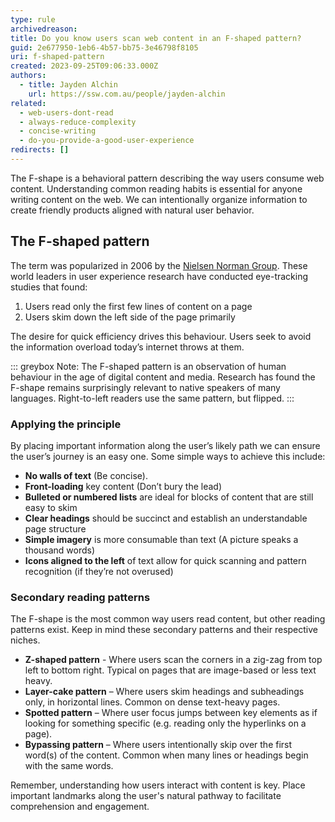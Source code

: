 ```yaml
---
type: rule
archivedreason: 
title: Do you know users scan web content in an F-shaped pattern?
guid: 2e677950-1eb6-4b57-bb75-3e46798f8105
uri: f-shaped-pattern
created: 2023-09-25T09:06:33.000Z
authors: 
  - title: Jayden Alchin
    url: https://ssw.com.au/people/jayden-alchin
related:
  - web-users-dont-read
  - always-reduce-complexity
  - concise-writing
  - do-you-provide-a-good-user-experience
redirects: []
---
```


The F-shape is a behavioral pattern describing the way users consume web content. 
Understanding common reading habits is essential for anyone writing content on the web. 
We can intentionally organize information to create friendly products aligned with natural user behavior.

<!--endintro-->

## The F-shaped pattern
The term was popularized in 2006 by the [Nielsen Norman Group](https://www.nngroup.com/). 
These world leaders in user experience research have conducted eye-tracking studies that found: 

1. Users read only the first few lines of content on a page
2. Users skim down the left side of the page primarily


The desire for quick efficiency drives this behaviour. Users seek to avoid the information overload today’s internet throws at them.

::: greybox
Note: The F-shaped pattern is an observation of human behaviour in the age of digital content and media. 
Research has found the F-shape remains surprisingly relevant to native speakers of many languages. 
Right-to-left readers use the same pattern, but flipped.
:::

### Applying the principle 
By placing important information along the user’s likely path we can ensure the user’s journey is an easy one. Some simple ways to achieve this include:

-	**No walls of text** (Be concise).
-	**Front-loading** key content (Don’t bury the lead)
-	**Bulleted or numbered lists** are ideal for blocks of content that are still easy to skim
-	**Clear headings** should be succinct and establish an understandable page structure
-	**Simple imagery** is more consumable than text (A picture speaks a thousand words)
-	**Icons aligned to the left** of text allow for quick scanning and pattern recognition (if they’re not overused)


### Secondary reading patterns
The F-shape is the most common way users read content, but other reading patterns exist. Keep in mind these secondary patterns and their respective niches. 

- **Z-shaped pattern** - Where users scan the corners in a zig-zag from top left to bottom right. Typical on pages that are image-based or less text heavy. 
- **Layer-cake pattern** – Where users skim headings and subheadings only, in horizontal lines. Common on dense text-heavy pages. 
- **Spotted pattern** – Where user focus jumps between key elements as if looking for something specific (e.g. reading only the hyperlinks on a page). 
- **Bypassing pattern** – Where users intentionally skip over the first word(s) of the content. Common when many lines or headings begin with the same words. 

Remember, understanding how users interact with content is key. Place important landmarks along the user's natural pathway to facilitate comprehension and engagement.
